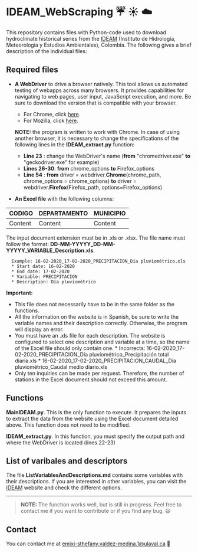 # IDEAM_WebScraping :umbrella: :sunny: :cloud:

This repository contains files with Python-code used to download hydroclimate historical series from the [IDEAM](http://dhime.ideam.gov.co/atencionciudadano/) (Instituto de Hidrología, Meteorología y Estudios Ambientales), Colombia. The following gives a brief description of the individual files:

## Required files
- **A WebDriver** to drive a browser natively. This tool allows us automated testing of webapps across many browsers. It provides capabilities for navigating to web pages, user input, JavaScript execution, and more. Be sure to download the version that is compatible with your browser.

  * For Chrome, click [here](https://chromedriver.chromium.org/home).
  * For Mozilla, click [here](https://firefox-source-docs.mozilla.org/testing/geckodriver/).
 
   **NOTE:** the program is written to work with Chrome. In case of using another browser, it is necessary to change the specifications of the following lines in the **IDEAM_extract.py** function:
 
     * **Line 23**    : change the WebDriver's name (**from** "chromedriver.exe" **to** "geckodriver.exe" for example)
     * **Lines 26-30**: **from** chrome_options **to** Firefox_options
     * **Line 54**    : **from** driver = webdriver.**Chrome**(chrome_path, chrome_options = chrome_options) **to** driver = webdriver.**Firefox**(Firefox_path, options=Firefox_options)
 
- **An Excel file** with the following columns:

 | **CODIGO** | **DEPARTAMENTO** | **MUNICIPIO** |
 | -------| ------------ |-----------|
 | Content |    Content    |   Content  | 

The input document extension must be in .xls or .xlsx. The file name must follow the format: **DD-MM-YYYYY_DD-MM-YYYYY_VARIABLE_Description.xls**.

      Example: 16-02-2020_17-02-2020_PRECIPITACION_Día pluviométrico.xls
      * Start date: 16-02-2020
      * End date: 17-02-2020
      * Variable: PRECIPITACION
      * Description: Día pluviométrico

**Important:**
 * This file does not necessarily have to be in the same folder as the functions.
 * All the information on the website is in Spanish, be sure to write the variable names and their description correctly. Otherwise, the program will display an error.  
 * You must have an .xls file for each description. The website is configured to select one description and variable at a time, so the name of the Excel file should only contain one.
       * Incorrects: 16-02-2020_17-02-2020_PRECIPITACION_Día pluviométrico_Precipitación total diaria.xls
       *             16-02-2020_17-02-2020_PRECIPITACION_CAUDAL_Día pluviométrico_Caudal medio diario.xls
 * Only ten inquiries can be made per request. Therefore, the number of stations in the Excel document should not exceed this amount.
 
## Functions

**MainIDEAM.py**. This is the only function to execute. It prepares the inputs to extract the data from the website using the Excel document detailed above. This function does not need to be modified. 

**IDEAM_extract.py**. In this function, you must specify the output path and where the WebDriver is located (lines 22-23)

## List of varibales and descriptors
The file **ListVariablesAndDescriptions.md** contains some variables with their descriptions. If you are interested in other variables, you can visit the [IDEAM](http://dhime.ideam.gov.co/atencionciudadano/) website and check the different options. 

***
> **NOTE:** The function works well, but is still in progress. Feel free to contact me if you want to contribute or if you find any bug. :smiley:

## Contact
You can contact me at emixi-sthefany.valdez-medina.1@ulaval.ca :e-mail: 
